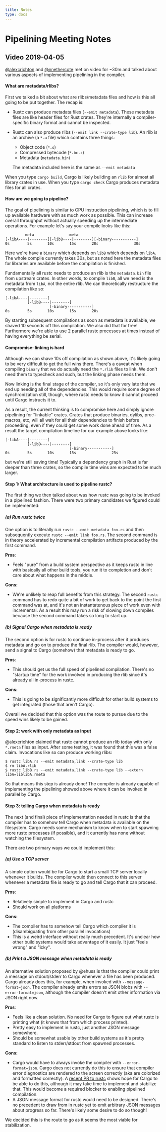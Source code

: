 ```yaml
---
title: Notes
type: docs
---
```

# Pipelining Meeting Notes

## Video 2019-04-05

[@alexcrichton] and [@nnethercote] met on video for ~30m and talked about various
aspects of implementing pipelining in the compiler.

[@alexcrichton]: https://github.com/alexcrichton
[@nnethercote]: https://github.com/nnethercote

#### What are metadata/rlibs?

First we talked a bit about what are rlibs/metadata files and how is this all
going to be put together. The recap is:

* Rustc can produce metadata files (`--emit metadata`). These metadata files are
  like header files for Rust crates. They're internally a compiler-specific
  binary format and cannot be inspected.

* Rustc can also produce rlibs (`--emit link --crate-type lib`). An rlib is an
  archive (a `*.a` file) which contains three things:

  * Object code (`*.o`)
  * Compressed bytecode (`*.bc.z`)
  * Metadata (`metadata.bin`)

  The metadata included here is the same as `--emit metadata`

When you type `cargo build`, Cargo is likely building an `rlib` for almost all
library crates in use. When you type `cargo check` Cargo produces metadata files
for all crates.

#### How are we going to pipeline?

The goal of pipelining is similar to CPU instruction pipelining, which is to
fill up available hardware with as much work as possible. This can increase
overall throughput without actually speeding up the intermediate operations. For
example let's say your compile looks like this:


```
         meta                meta
[-libA----|--------][-libB----|--------][-binary-----------]
0s        5s       10s       15s       20s                30s
```

Here we're have a `binary` which depends on `libB` which depends on `libA`. The
whole compile currently takes 30s, but as noted here the metadata files for
libraries are available before the compilation is finished.

Fundamentally all rustc needs to produce an rlib is the `metadata.bin` file from
upstream crates. In other words, to compile `libB`, all we need is the metadata
from `libA`, not the entire rlib. We can theoretically restructure the
compilation like so:

```
[-libA----|--------]
          [-libB----|--------]
                    [-binary-----------]
0s        5s       10s       15s       20s
```

By starting subsequent compilations as soon as metadata is available, we shaved
10 seconds off this compilation. We also did that for free! Furthermore
we're able to use 2 parallel rustc processes at times instead of having
everything be serial.


#### Compromise: linking is hard

Although we can shave 10s off compilation as shown above, it's likely going to
be very difficult to get the full wins there. There's a caveat when compiling
`binary` that we do actually need the `*.rlib` files to link. We don't need them
to typecheck and such, but the linking phase needs them.

Now linking is the final stage of the compiler, so it's only very late that we
end up needing all of the dependencies. This would require some degree of
synchronization still, though, where rustc needs to know it cannot proceed until
Cargo instructs it to.

As a result, the current thinking is to compromise here and simply ignore
pipelining for "linkable" crates. Crates that produce binaries, dylibs,
proc-macros, etc, will all wait for all their dependencies to finish before
proceeding, even if they could get some work done ahead of time. As a result the
target compilation timeline for our example above looks like:

```
[-libA----|--------]
          [-libB----|--------]
                             [-binary-----------]
0s        5s       10s       15s                25s
```

but we're still saving time! Typically a dependency graph in Rust is far deeper
than three crates, so the compile time wins are expected to be much larger.

#### Step 1: What architecture is used to pipeline rustc?

The first thing we then talked about was how rustc was going to be invoked in a
pipelined fashion. There were two primary candidates we figured could be
implemented:

##### (a) Run rustc twice

One option is to literally run `rustc --emit metadata foo.rs` and then
subsequently execute `rustc --emit link foo.rs`. The second command is in theory
accelerated by incremental compilation artifacts produced by the first command.

**Pros**:

* Feels "pure" from a build system perspective as it keeps rustc in line with
  basically all other build tools, you run it to completion and don't care about
  what happens in the middle.

**Cons**:

* We're unlikely to reap full benefits from this strategy. The second `rustc`
  command has to redo quite a bit of work to get back to the point the first
  command was at, and it's not an instantatenous piece of work even with
  incremental. As a result this may run a risk of slowing down compiles because
  the second command takes so long to start up.

##### (b) Signal Cargo when metadata is ready

The second option is for rustc to continue in-process after it produces metadata
and go on to produce the final rlib. The compiler would, however, send a signal
to Cargo (somehow) that metadata is ready to go.

**Pros**:

* This should get us the full speed of pipelined compilation. There's no
  "startup time" for the work involved in producing the rlib since it's already
  all in-process in rustc.

**Cons**:

* This is going to be significantly more difficult for other build systems to
  get integrated (those that aren't Cargo).

Overall we decided that this option was the route to pursue due to the speed
wins likely to be gained.

#### Step 2: work with only metadata as input

@alexcrichton claimed that rustc cannot produce an rlib today with only
`*.rmeta` files as input. After some testing, it was found that this was a false
claim. Invocations like so can produce working rlibs:


```
$ rustc libA.rs --emit metadata,link --crate-type lib
$ rm libA.rlib
$ rustc libB.rs --emit metadata,link --crate-type lib --extern libA=liblibA.rmeta
```

So that means this step is already done! The compiler is already capable of
implementing the pipelining showed above where it can be invoked in parallel by
Cargo.

#### Step 3: telling Cargo when metadata is ready

The next (and final) piece of implementation needed in rustc is that the
compiler has to somehow tell Cargo when metadata is available on the filesystem.
Cargo needs some mechanism to know when to start spawning more rustc processes
(if possible), and it currently has none without watching the filesystem.

There are two primary ways we could implement this:

##### (a) Use a TCP server

A simple option would be for Cargo to start a small TCP server locally whenever
it builds. The compiler would then connect to this server whenever a metadata
file is ready to go and tell Cargo that it can proceed.

**Pros**:

* Relatively simple to implement in Cargo and rustc
* Should work on all platforms

**Cons**:

* The compiler has to somehow tell Cargo which compiler it is (disambiguating
  from other parallel invocations)
* This is a weird interface without really much precedent. It's unclear how
  other build systems would take advantage of it easily. It just "feels wrong"
  and "icky".

##### (b) Print a JSON message when metadata is ready

An alternative solution proposed by @ehuss is that the compiler could print a
message on stdout/stderr to Cargo whenever a file has been produced. Cargo
already does this, for example, when invoked with `--message-format=json`. The
compiler already emits errors as JSON blobs with `--error-format=json`, although
the compiler doesn't emit other information via JSON right now.

**Pros**:

* Feels like a clean solution. No need for Cargo to figure out what rustc is
  printing what (it knows that from which process printed).
* Pretty easy to implement in rustc, just another JSON message somewhere.
* Should be somewhat usable by other build systems as it's pretty standard to
  listen to stderr/stdout from spawned processes.

**Cons**:

* Cargo would have to always invoke the compiler with `--error-format=json`.
  Cargo does not currently do this to ensure that compiler error diagnostics are
  rendered to the screen correctly (aka are colorized and formatted correctly).
  A [recent PR to rustc](https://github.com/rust-lang/rust/pull/59128) shows
  hope for Cargo to be able to do this, although it may take time to implement
  and stabilize that. This would become a required blocker to enabling pipelined
  compilation.
* A JSON message format for rustc would need to be designed. There's no
  precedent to draw from in rustc yet to emit arbitrary JSON messages about
  progress so far. There's likely some desire to do so though!

We decided this is the route to go as it seems the most viable for
stabilization.
